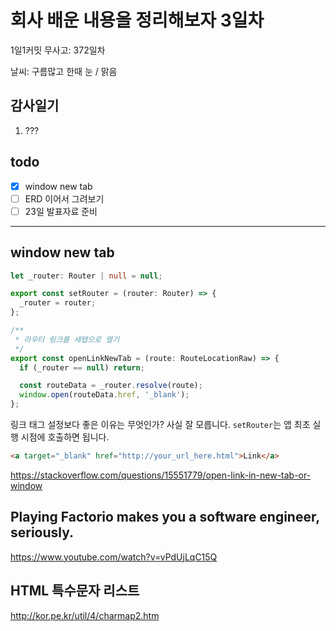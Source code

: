 # 회사 배운 내용을 정리해보자 3일차

1일1커밋 무사고: 372일차

날씨: 구름많고 한때 눈 / 맑음

## 감사일기

1. ???

## todo

- [x] window new tab
- [ ] ERD 이어서 그려보기
- [ ] 23일 발표자료 준비

---

## window new tab

```ts
let _router: Router | null = null;

export const setRouter = (router: Router) => {
  _router = router;
};

/**
 * 라우터 링크를 새탭으로 열기
 */
export const openLinkNewTab = (route: RouteLocationRaw) => {
  if (_router == null) return;

  const routeData = _router.resolve(route);
  window.open(routeData.href, '_blank');
};
```

링크 태그 설정보다 좋은 이유는 무엇인가? 사실 잘 모릅니다. `setRouter`는 앱 최초 실행 시점에 호출하면 됩니다.

```html
<a target="_blank" href="http://your_url_here.html">Link</a>
```

https://stackoverflow.com/questions/15551779/open-link-in-new-tab-or-window

## Playing Factorio makes you a software engineer, seriously.

https://www.youtube.com/watch?v=vPdUjLqC15Q

## HTML 특수문자 리스트

http://kor.pe.kr/util/4/charmap2.htm
